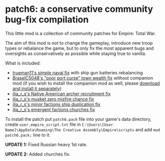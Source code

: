# patch6: a conservative community bug-fix compilation

This little mod is a collection of community patches for Empire: Total War.

The aim of this mod is _not_ to change the gameplay, introduce new troop types or rebalance the game, but to only fix the most apparent bugs and oversights as conservatively as possible while staying true to vanilla.

What is included:
- [trueman11's simple naval fix](https://www.twcenter.net/forums/showthread.php?815804-Simple-naval-fix) with ship gun batteries rebalancing
- [BraselC5048's "poor port curse" town wealth fix](https://www.twcenter.net/forums/showthread.php?685133-The-big-town-wealth-bug-Fixed!-Patch-mod) without companion mod (if you wish to install the companion mod as well, please [download and install it separately](https://www.twcenter.net/forums/showthread.php?703947-A-companion-mod-to-the-town-wealth-fix-adjusted-port-GDP))
- [ilia_r_s's Native American archer recruitment fix](https://www.twcenter.net/forums/showthread.php?816552-Native-American-archer-recruitment-fix)
- [ilia_r_s's musket zero misfire chance fix](https://www.twcenter.net/forums/showthread.php?816551-Musket-zero-misfire-chance-fix)
- [ilia_r_s's minor factions ship duplication fix](https://www.twcenter.net/forums/showthread.php?816534-Minor-factions-ship-duplication-fix)
- [ilia_r_s's emergent factions churches fix](https://www.twcenter.net/forums/showthread.php?816620-Emergent-factions-churches-fix)

To install the patch put `patch6.pack` file into your game's data directory, create `user.empire_script.txt` file in `C:\Users\[User Name]\AppData\Roaming\The Creative Assembly\Empire\scripts` and add `mod patch6.pack;` line to it.

**UPDATE 1:** Fixed Russian heavy 1st rate.

**UPDATE 2:** Added churches fix.
